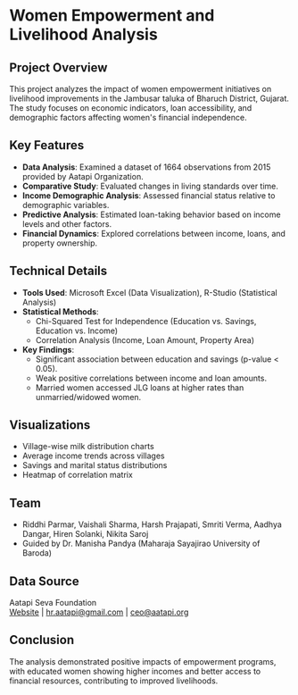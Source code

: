 # Women Empowerment and Livelihood Analysis

## Project Overview
This project analyzes the impact of women empowerment initiatives on livelihood improvements in the Jambusar taluka of Bharuch District, Gujarat. The study focuses on economic indicators, loan accessibility, and demographic factors affecting women's financial independence.

## Key Features
- **Data Analysis**: Examined a dataset of 1664 observations from 2015 provided by Aatapi Organization.
- **Comparative Study**: Evaluated changes in living standards over time.
- **Income Demographic Analysis**: Assessed financial status relative to demographic variables.
- **Predictive Analysis**: Estimated loan-taking behavior based on income levels and other factors.
- **Financial Dynamics**: Explored correlations between income, loans, and property ownership.

## Technical Details
- **Tools Used**: Microsoft Excel (Data Visualization), R-Studio (Statistical Analysis)
- **Statistical Methods**:
  - Chi-Squared Test for Independence (Education vs. Savings, Education vs. Income)
  - Correlation Analysis (Income, Loan Amount, Property Area)
- **Key Findings**:
  - Significant association between education and savings (p-value < 0.05).
  - Weak positive correlations between income and loan amounts.
  - Married women accessed JLG loans at higher rates than unmarried/widowed women.

## Visualizations
- Village-wise milk distribution charts
- Average income trends across villages
- Savings and marital status distributions
- Heatmap of correlation matrix

## Team
- Riddhi Parmar, Vaishali Sharma, Harsh Prajapati, Smriti Verma, Aadhya Dangar, Hiren Solanki, Nikita Saroj
- Guided by Dr. Manisha Pandya (Maharaja Sayajirao University of Baroda)

## Data Source
Aatapi Seva Foundation  
[Website](insert_link_here) | hr.aatapi@gmail.com | ceo@aatapi.org

## Conclusion
The analysis demonstrated positive impacts of empowerment programs, with educated women showing higher incomes and better access to financial resources, contributing to improved livelihoods.
